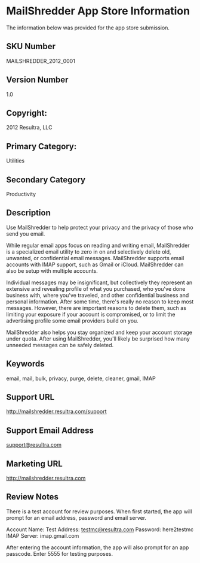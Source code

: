 # MailShredder App Store Information

The information below was provided for the app store submission.


## SKU Number

MAILSHREDDER_2012_0001

## Version Number

1.0

## Copyright:

2012 Resultra, LLC

## Primary Category: 

Utilities

## Secondary Category

Productivity

## Description

Use MailShredder to help protect your privacy and the privacy of those who send you email. 

While regular email apps focus on reading and writing email, MailShredder is a specialized email utility to zero in on and selectively delete old, unwanted, or confidential email messages. MailShredder supports email accounts with IMAP support, such as Gmail or iCloud. MailShredder can also be setup with multiple accounts.

Individual messages may be insignificant, but collectively they represent an extensive and revealing profile of what you purchased, who you've done business with, where you've traveled, and other confidential business and personal information. After some time, there's really no reason to keep most messages. However, there are important reasons to delete them, such as limiting your exposure if your account is compromised, or to limit the advertising profile some email providers build on you.

MailShredder also helps you stay organized and keep your account storage under quota. After using MailShredder, you'll likely be surprised how many unneeded messages can be safely deleted.

## Keywords

email, mail, bulk, privacy, purge, delete, cleaner, gmail, IMAP

## Support URL

http://mailshredder.resultra.com/support

## Support Email Address

support@resultra.com

## Marketing URL

http://mailshredder.resultra.com

## Review Notes

There is a test account for review purposes. When first started, the app will prompt for an email address, password and email server.

Account Name: Test
Address: testmc@resultra.com
Password: here2testmc
IMAP Server: imap.gmail.com

After entering the account information, the app will also prompt for an app passcode. Enter 5555 for testing purposes.
